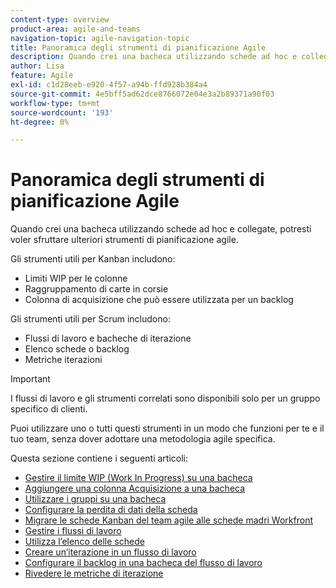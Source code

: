 ```yaml
---
content-type: overview
product-area: agile-and-teams
navigation-topic: agile-navigation-topic
title: Panoramica degli strumenti di pianificazione Agile
description: Quando crei una bacheca utilizzando schede ad hoc e collegate, potresti voler sfruttare ulteriori strumenti di pianificazione agile sulle bacheche.
author: Lisa
feature: Agile
exl-id: c1d28eeb-e920-4f57-a94b-ffd928b384a4
source-git-commit: 4e5bff5ad62dce8766072e04e3a2b89371a90f03
workflow-type: tm+mt
source-wordcount: '193'
ht-degree: 0%

---
```


# Panoramica degli strumenti di pianificazione Agile

Quando crei una bacheca utilizzando schede ad hoc e collegate, potresti voler sfruttare ulteriori strumenti di pianificazione agile.

Gli strumenti utili per Kanban includono:

* Limiti WIP per le colonne
* Raggruppamento di carte in corsie
* Colonna di acquisizione che può essere utilizzata per un backlog

Gli strumenti utili per Scrum includono:

* Flussi di lavoro e bacheche di iterazione
* Elenco schede o backlog
* Metriche iterazioni

>[!IMPORTANT]
>
>I flussi di lavoro e gli strumenti correlati sono disponibili solo per un gruppo specifico di clienti.

Puoi utilizzare uno o tutti questi strumenti in un modo che funzioni per te e il tuo team, senza dover adottare una metodologia agile specifica.

Questa sezione contiene i seguenti articoli:

* [Gestire il limite WIP (Work In Progress) su una bacheca](/help/quicksilver/agile/use-boards-agile-planning-tools/manage-wip-limit-on-board.md)
* [Aggiungere una colonna Acquisizione a una bacheca](/help/quicksilver/agile/use-boards-agile-planning-tools/add-intake-column-to-board.md)
* [Utilizzare i gruppi su una bacheca](/help/quicksilver/agile/use-boards-agile-planning-tools/group-cards-on-board.md)
* [Configurare la perdita di dati della scheda](/help/quicksilver/agile/use-boards-agile-planning-tools/configure-card-falloff.md)
* [Migrare le schede Kanban del team agile alle schede madri Workfront](/help/quicksilver/agile/use-boards-agile-planning-tools/migrate-kanban-cards-to-boards.md)
* [Gestire i flussi di lavoro](/help/quicksilver/agile/use-boards-agile-planning-tools/manage-collections.md)
* [Utilizza l’elenco delle schede](/help/quicksilver/agile/use-boards-agile-planning-tools/use-card-list.md)
* [Creare un’iterazione in un flusso di lavoro](/help/quicksilver/agile/use-boards-agile-planning-tools/create-an-iteration-in-workstream.md)
* [Configurare il backlog in una bacheca del flusso di lavoro](/help/quicksilver/agile/use-boards-agile-planning-tools/configure-backlog-workstream-board.md)
* [Rivedere le metriche di iterazione](/help/quicksilver/agile/use-boards-agile-planning-tools/review-iteration-metrics.md)
